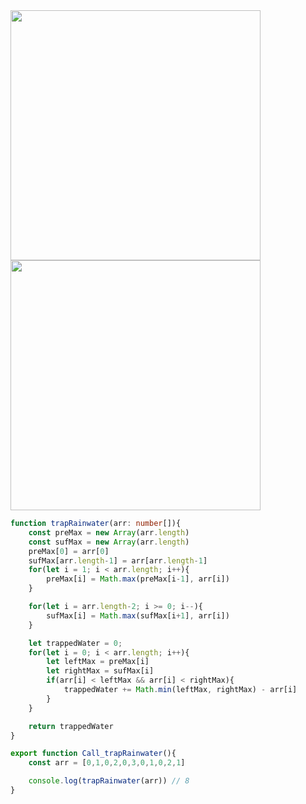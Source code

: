 

<img src="https://github.com/user-attachments/assets/14d958bd-c438-4180-acbc-9a94bbc5f91a" width=400 height=400>

<img src="https://github.com/user-attachments/assets/547d35e7-22fb-4e48-8161-d126d646ac4b" width=400 height=400>

```ts
function trapRainwater(arr: number[]){
    const preMax = new Array(arr.length)
    const sufMax = new Array(arr.length)
    preMax[0] = arr[0]
    sufMax[arr.length-1] = arr[arr.length-1]
    for(let i = 1; i < arr.length; i++){
        preMax[i] = Math.max(preMax[i-1], arr[i])
    }

    for(let i = arr.length-2; i >= 0; i--){
        sufMax[i] = Math.max(sufMax[i+1], arr[i])
    }

    let trappedWater = 0;
    for(let i = 0; i < arr.length; i++){
        let leftMax = preMax[i]
        let rightMax = sufMax[i]
        if(arr[i] < leftMax && arr[i] < rightMax){
            trappedWater += Math.min(leftMax, rightMax) - arr[i]
        }
    }

    return trappedWater
}

export function Call_trapRainwater(){
    const arr = [0,1,0,2,0,3,0,1,0,2,1]

    console.log(trapRainwater(arr)) // 8
}
```
